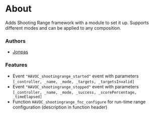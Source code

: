 # About

Adds Shooting Range framework with a module to set it up. Supports different modes and can be applied to any composition.

### Authors

- [Jonpas](http://github.com/jonpas)

### Features

- Event `"HAVOC_shootingrange_started"` event with parameters `[_controller, _name, _mode, _targets, _targetsInvalid]`
- Event `"HAVOC_shootingrange_stopped"` event with parameters `[_controller, _name, _mode, _success, _scorePercentage, _timeElapsed]`
- Function `HAVOC_shootingrange_fnc_configure` for run-time range configuration (description in function header)
